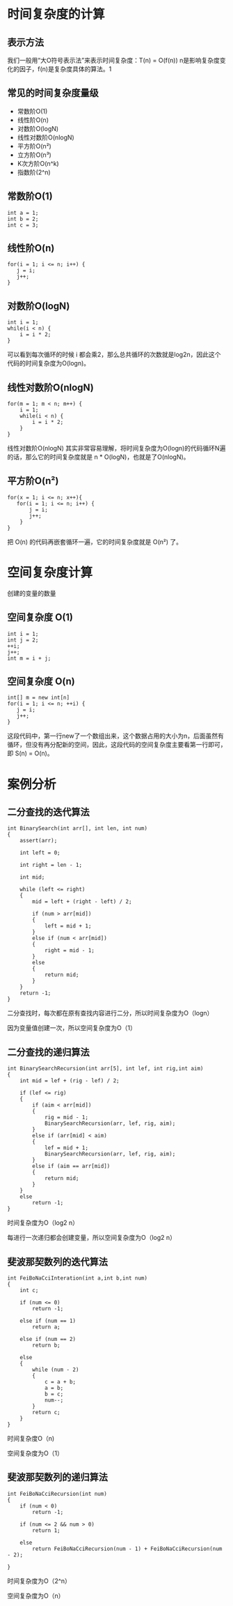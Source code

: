 # 时间复杂度的计算 #

## 表示方法 ##

我们一般用“大O符号表示法”来表示时间复杂度：T(n) = O(f(n))
n是影响复杂度变化的因子，f(n)是复杂度具体的算法。1

## 常见的时间复杂度量级 ##


- 常数阶O(1)
- 线性阶O(n)
- 对数阶O(logN)
- 线性对数阶O(nlogN)
- 平方阶O(n²)
- 立方阶O(n³)
- K次方阶O(n^k)
- 指数阶(2^n)

## 常数阶O(1)

	int a = 1;
	int b = 2;
	int c = 3;

## 线性阶O(n) ##

	for(i = 1; i <= n; i++) {
	   j = i;
	   j++;
	}

## 对数阶O(logN) ##

	int i = 1;
	while(i < n) {
	    i = i * 2;
	}

可以看到每次循环的时候 i 都会乘2，那么总共循环的次数就是log2n，因此这个代码的时间复杂度为O(logn)。

## 线性对数阶O(nlogN) ##

	for(m = 1; m < n; m++) {
	    i = 1;
	    while(i < n) {
	        i = i * 2;
	    }
	}

线性对数阶O(nlogN) 其实非常容易理解，将时间复杂度为O(logn)的代码循环N遍的话，那么它的时间复杂度就是 n * O(logN)，也就是了O(nlogN)。

## 平方阶O(n²) ##

	for(x = 1; i <= n; x++){
	   for(i = 1; i <= n; i++) {
	       j = i;
	       j++;
	    }
	}

把 O(n) 的代码再嵌套循环一遍，它的时间复杂度就是 O(n²) 了。

# 空间复杂度计算 #

创建的变量的数量

## 空间复杂度 O(1) ##

	int i = 1;
	int j = 2;
	++i;
	j++;
	int m = i + j;

## 空间复杂度 O(n) ##

	int[] m = new int[n]
	for(i = 1; i <= n; ++i) {
	   j = i;
	   j++;
	}

这段代码中，第一行new了一个数组出来，这个数据占用的大小为n，后面虽然有循环，但没有再分配新的空间，因此，这段代码的空间复杂度主要看第一行即可，即 S(n) = O(n)。

# 案例分析 #

## 二分查找的迭代算法 ##

	int BinarySearch(int arr[], int len, int num)
	{
	    assert(arr);
	
	    int left = 0;
	
	    int right = len - 1;
	
	    int mid;
	
	    while (left <= right)
	    {
	        mid = left + (right - left) / 2;
	
	        if (num > arr[mid])
	        {
	            left = mid + 1;
	        }
	        else if (num < arr[mid])
	        {
	            right = mid - 1;
	        }
	        else
	        {
	            return mid;
	        }
	    }
	    return -1;
	}

二分查找时，每次都在原有查找内容进行二分，所以时间复杂度为O（logn）

因为变量值创建一次，所以空间复杂度为O（1）


## 二分查找的递归算法 ##


	int BinarySearchRecursion(int arr[5], int lef, int rig,int aim)
	{
	    int mid = lef + (rig - lef) / 2;
	
	    if (lef <= rig)
	    {
	        if (aim < arr[mid])
	        {
	            rig = mid - 1;
	            BinarySearchRecursion(arr, lef, rig, aim);
	        }
	        else if (arr[mid] < aim)
	        {
	            lef = mid + 1;
	            BinarySearchRecursion(arr, lef, rig, aim);
	        } 
	        else if (aim == arr[mid])
	        {
	            return mid;
	        }
	    }
	    else
	        return -1;
	}

时间复杂度为O（log2 n）

每进行一次递归都会创建变量，所以空间复杂度为O（log2 n）

## 斐波那契数列的迭代算法 ##

	
	int FeiBoNaCciInteration(int a,int b,int num)
	{
	    int c;
	
	    if (num <= 0)
	        return -1;
	
	    else if (num == 1)
	        return a;
	
	    else if (num == 2)
	        return b;
	
	    else
	    {
	        while (num - 2)
	        {
	            c = a + b;
	            a = b;
	            b = c;
	            num--;
	        }
	        return c;
	    }
	}

时间复杂度O（n)

空间复杂度为O（1）

## 斐波那契数列的递归算法 ##


	int FeiBoNaCciRecursion(int num)
	{
	    if (num < 0)
	        return -1;
	
	    if (num <= 2 && num > 0)
	        return 1;
	
	    else
	        return FeiBoNaCciRecursion(num - 1) + FeiBoNaCciRecursion(num - 2);
	
	}

时间复杂度为O（2^n）

空间复杂度为O（n）
